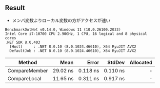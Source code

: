## Result

- メンバ変数よりローカル変数の方がアクセスが速い

```
BenchmarkDotNet v0.14.0, Windows 11 (10.0.26100.2033)
Intel Core i7-10700 CPU 2.90GHz, 1 CPU, 16 logical and 8 physical cores
.NET SDK 8.0.403
  [Host]     : .NET 8.0.10 (8.0.1024.46610), X64 RyuJIT AVX2
  DefaultJob : .NET 8.0.10 (8.0.1024.46610), X64 RyuJIT AVX2
```

| Method        | Mean     | Error    | StdDev   | Allocated |
|-------------- |---------:|---------:|---------:|----------:|
| CompareMember | 29.02 ns | 0.118 ns | 0.110 ns |         - |
| CompareLocal  | 11.65 ns | 0.311 ns | 0.917 ns |         - |
